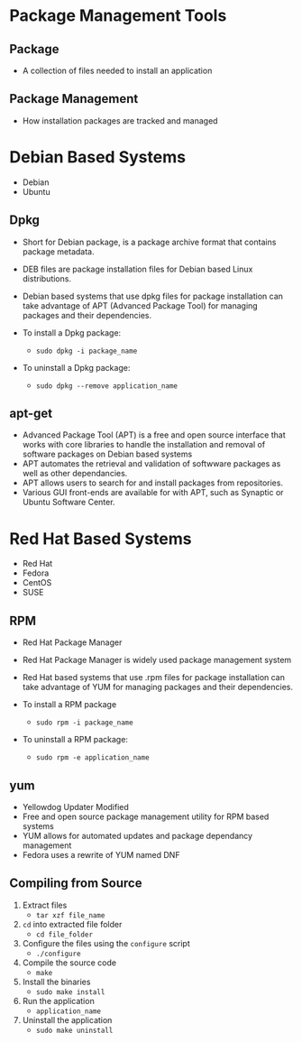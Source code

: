 # Package Management Tools

## Package
- A collection of files needed to install an application

## Package Management 
- How installation packages are tracked and managed

# Debian Based Systems
- Debian 
- Ubuntu

## Dpkg
- Short for Debian package, is a package archive format that contains package metadata.  
- DEB files are package installation files for Debian based Linux distributions.
- Debian based systems that use dpkg files for package installation can take advantage of APT (Advanced Package Tool) for managing packages and their dependencies.
- To install a Dpkg package:
    - `sudo dpkg -i package_name`

- To uninstall a Dpkg package:
    - `sudo dpkg --remove application_name`

## apt-get
- Advanced Package Tool (APT) is a free and open source interface that works with core libraries to handle the installation and removal of software packages on Debian based systems
- APT automates the retrieval and validation of softwware packages as well as other dependancies.
- APT allows users to search for and install packages from repositories.
- Various GUI front-ends are available for with APT, such as Synaptic or Ubuntu Software Center.

# Red Hat Based Systems
- Red Hat
- Fedora
- CentOS
- SUSE

## RPM
- Red Hat Package Manager
- Red Hat Package Manager is widely used package management system
- Red Hat based systems that use .rpm files for package installation can take advantage of YUM for managing packages and their dependencies.
- To install a RPM package
    - `sudo rpm -i package_name`

- To uninstall a RPM package:
    - `sudo rpm -e application_name`

## yum
- Yellowdog Updater Modified
- Free and open source package management utility for RPM based systems
- YUM allows for automated updates and package dependancy management
- Fedora uses a rewrite of YUM named DNF


## Compiling from Source
1. Extract files
    - `tar xzf file_name`
2. `cd` into extracted file folder
    - `cd file_folder`
3. Configure the files using the `configure` script
    - `./configure`
4. Compile the source code
    - `make`
5. Install the binaries
    - `sudo make install`
6. Run the application
    - `application_name`
7. Uninstall the application
    - `sudo make uninstall`
